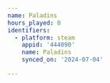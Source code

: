 ```yaml
---
name: Paladins
hours_played: 0
identifiers:
  - platform: steam
    appid: '444090'
    name: Paladins
    synced_on: '2024-07-04'

---
```

